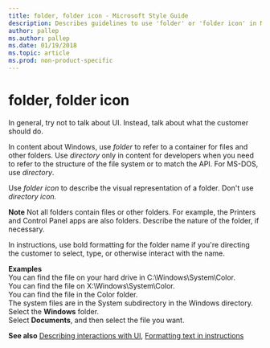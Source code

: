 ```yaml
---
title: folder, folder icon - Microsoft Style Guide
description: Describes guidelines to use 'folder' or 'folder icon' in Microsoft documents, and provides alternate examples.
author: pallep
ms.author: pallep
ms.date: 01/19/2018
ms.topic: article
ms.prod: non-product-specific
---
```


# folder, folder icon

In general, try not to talk about UI. Instead, talk about what the customer should do. 

In content about Windows, use *folder* to refer to a container for files and other folders. Use *directory* only in content for developers when you need to refer to the structure of the file system or to match the API. For MS-DOS, use *directory*. 

Use *folder icon* to describe the visual representation of a folder. Don't use *directory icon.*

**Note** Not
all folders contain files or other folders. For example, the
Printers and Control Panel apps are also folders. Describe the
nature of the folder, if necessary.

In instructions, use bold formatting for the folder name if you're directing the customer to select, type, or otherwise interact with the name.

**Examples**<br />You can find the file on your hard drive in C:\\Windows\\System\\Color. <br />You can find the file on X:\\Windows\\System\\Color. <br />You can find the file in the Color folder. <br />The system files are in the System subdirectory in the Windows directory. <br />Select the **Windows** folder.<br />Select **Documents**, and then select the file you want.

**See also** [Describing interactions with UI](~/procedures-instructions/describing-interactions-with-ui.md), [Formatting text in instructions](~/procedures-instructions/formatting-text-in-instructions.md)  
